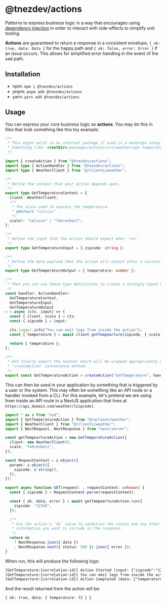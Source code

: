 # @tnezdev/actions

Patterns to express business logic in a way that encourages using [dependency injection](https://en.wikipedia.org/wiki/Dependency_injection#:~:text=In%20software%20engineering%2C%20dependency%20injection,leading%20to%20loosely%20coupled%20programs.) in order to interact with side-effects to simplify unit testing.

**Actions** are guaranteed to return a response in a consistent envelope, `{ ok: true, data: Data }` for the happy path and `{ ok: false, error: Error }` if an issue occurs. This allows for simplified error handling in the event of the sad path.

## Installation

- npm: `npm i @tnezdev/actions`
- pnpm: `pnpm add @tnezdev/actions`
- yarn: `yarn add @tnezdev/actions`

## Usage

You can express your core business logic as **actions**. You may do this in files that look something like this toy example:

```ts
/**
 * This might exist in an internal package if used in a monorepo setup.
 * Something like: <rootDir>/packages/actions/src/weather/get-temperature.ts
 */

import { createAction } from "@tnezdev/actions";
import type { ActionHandler } from "@tnezdev/actions";
import type { WeatherClient } from "@/clients/weather";

/**
 * Define the context that your action depends upon.
 */
export type GetTemperatureContext = {
  client: WeatherClient;
  /**
   * The scale used to express the temperature.
   * @default "celsius"
   */
  scale?: "celsius" | "fahrenheit";
};

/**
 * Define the input that the action should expect when `run`.
 */
export type GetTemperatureInput = { zipcode: string };

/**
 * Define the data payload that the action will output after a successful run.
 */
export type GetTemperatureOutput = { temperature: number };

/**
 * Then you can use these type definitions to create a strongly-typed handler.
 */
const handler: ActionHandler<
  GetTemperatureContext,
  GetTemperatureInput,
  GetTemperatureOutput
> = async (ctx, input) => {
  const { client, scale } = ctx;
  const { zipcode } = input;

  ctx.logger.info("You can emit logs from inside the action");
  const { temperature } = await client.getTempearture(zipcode, { scale });

  return { temperature };
};

/**
 * And finally export the handler which will be wrapped appropriately using the
 * `createAction` convenience method.
 */
export const GetTemperatureAction = createAction("GetTemperature", handler);
```

This can then be used in your application by something that is triggered by a user or the system. This may often be something like an API route or a handler invoked from a CLI. For this example, let's pretend we are using from inside an API route in a NextJS application that lives at `https://api.domain.com/weather/[zipcode]`.

```ts
import * as z from "zod";
import { GetTemperatureAction } from "@/actions/weather";
import { WeatherClient } from "@/clients/weather";
import { NextRequest, NextResponse } from "next/server";

const getTempeartureAction = new GetTemperatureAction({
  client: new WeatherClient(),
  scale: "fahrenheit",
});

const RequestContext = z.object({
  params: z.object({
    zipcode: z.string(),
  }),
});

export async function GET(request: , requestContext: unknown) {
  const { zipcode } = RequestContext.parse(requestContext);

  const { ok, data, error } = await getTempeartureAction.run({
    zipcode: "12345",
  });

  /**
   * Use the action's `ok` value to condition the status and any other
   * information you want to include in the response.
   */
  return ok
    ? NextResponse.json({ data })
    : NextResponse.next({ status: 500 }).json({ error });
}
```

When run, this will produce the following logs:

```txt
[GetTemparature:{correlation-id}] Action Started (input: {"zipcode":"12345"})
[GetTemperature:{correlation-id}] You can emit logs from inside the action
[GetTempearture:{correlation-id}] Action Completed (data: {"temperature":"75˚F"})
```

And the result returned from the action will be:

```
{ ok: true, data: { temperature: 72 } }
```
